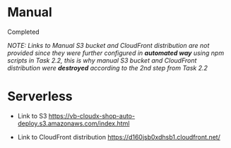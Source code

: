 # Manual
 Completed

_NOTE: Links to Manual S3 bucket and CloudFront distribution are not provided since they were further configured in **automated way** using npm scripts in Task 2.2, this is why manual S3 bucket and CloudFront distribution were **destroyed** according to the 2nd step from Task 2.2_

# Serverless
- Link to S3 
https://vb-cloudx-shop-auto-deploy.s3.amazonaws.com/index.html

- Link to CloudFront distribution 
https://d160jsb0xdhsb1.cloudfront.net/